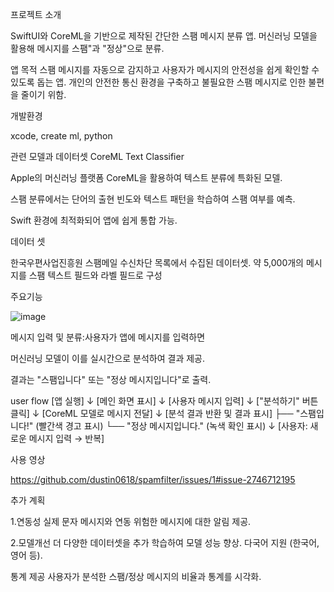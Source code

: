 프로젝트 소개 


SwiftUI와 CoreML을 기반으로 제작된 간단한 스팸 메시지 분류 앱.
머신러닝 모델을 활용해 메시지를 스팸"과 "정상"으로 분류.

앱 목적
스팸 메시지를 자동으로 감지하고 사용자가 메시지의 안전성을 쉽게 확인할 수 있도록 돕는 앱.
개인의 안전한 통신 환경을 구축하고 불필요한 스팸 메시지로 인한 불편을 줄이기 위함.

개발환경

xcode, create ml, python

관련 모델과 데이터셋
CoreML Text Classifier

Apple의 머신러닝 플랫폼 CoreML을 활용하여
 텍스트 분류에 특화된 모델.

스팸 분류에서는 단어의 출현 빈도와 텍스트 패턴을 학습하여
스팸 여부를 예측.

Swift 환경에 최적화되어 앱에 쉽게 통합 가능.

데이터 셋

한국우편사업진흥원 스팸메일 수신차단 목록에서 수집된 데이터셋.
약 5,000개의 메시지를 스팸
텍스트 필드와 라벨 필드로 구성

주요기능

![image](https://github.com/user-attachments/assets/a8fa9acd-0452-4297-993f-82185c29992b)

메시지 입력 및 분류:사용자가 앱에 메시지를 입력하면
 
 머신러닝 모델이 이를 실시간으로 분석하여 결과 제공.


결과는 "스팸입니다" 또는 "정상 메시지입니다"로 출력.

user flow
[앱 실행]
    ↓
[메인 화면 표시]
    ↓
[사용자 메시지 입력]
    ↓
["분석하기" 버튼 클릭]
    ↓
[CoreML 모델로 메시지 전달]
    ↓
[분석 결과 반환 및 결과 표시]
    ├── "스팸입니다!" (빨간색 경고 표시)
    └── "정상 메시지입니다." (녹색 확인 표시)
    ↓
[사용자: 새로운 메시지 입력 → 반복]

사용 영상

https://github.com/dustin0618/spamfilter/issues/1#issue-2746712195

추가 계획

1.연동성
실제 문자 메시지와 연동
위험한 메시지에 대한 알림 제공.

2.모델개선
더 다양한 데이터셋을 추가 학습하여 모델 성능 향상.
다국어 지원 (한국어, 영어 등).

통계 제공
사용자가 분석한 스팸/정상 메시지의 비율과 통계를 시각화.






